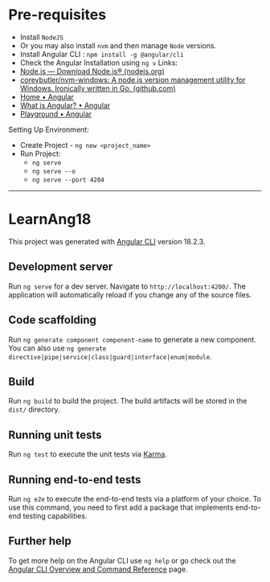 # Pre-requisites
- Install `NodeJS`
- Or you may also install `nvm` and then manage `Node` versions.
- Install Angular CLI : `npm install -g @angular/cli`
- Check the Angular Installation using `ng v`
Links:
- [Node.js — Download Node.js® (nodejs.org)](https://nodejs.org/en/download/package-manager)
- [coreybutler/nvm-windows: A node.js version management utility for Windows. Ironically written in Go. (github.com)](https://github.com/coreybutler/nvm-windows)
- [Home • Angular](https://angular.dev/)
- [What is Angular? • Angular](https://angular.dev/overview)
- [Playground • Angular](https://angular.dev/playground)

Setting Up Environment:
- Create Project - `ng new <project_name>`
- Run Project:
	- `ng serve`
	- `ng serve --o`
	- `ng serve --port 4204`



******************************************************

# LearnAng18

This project was generated with [Angular CLI](https://github.com/angular/angular-cli) version 18.2.3.

## Development server

Run `ng serve` for a dev server. Navigate to `http://localhost:4200/`. The application will automatically reload if you change any of the source files.

## Code scaffolding

Run `ng generate component component-name` to generate a new component. You can also use `ng generate directive|pipe|service|class|guard|interface|enum|module`.

## Build

Run `ng build` to build the project. The build artifacts will be stored in the `dist/` directory.

## Running unit tests

Run `ng test` to execute the unit tests via [Karma](https://karma-runner.github.io).

## Running end-to-end tests

Run `ng e2e` to execute the end-to-end tests via a platform of your choice. To use this command, you need to first add a package that implements end-to-end testing capabilities.

## Further help

To get more help on the Angular CLI use `ng help` or go check out the [Angular CLI Overview and Command Reference](https://angular.dev/tools/cli) page.
